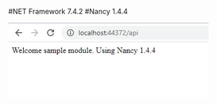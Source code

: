 

#NET Framework 7.4.2
#Nancy 1.4.4

![alt text](https://github.com/raidymachadohub/csharp-nancy/blob/master/localhost.jpg)
